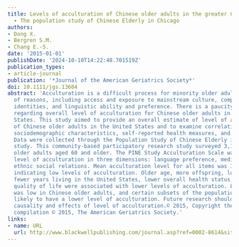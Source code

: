 ```yaml
---
title: Levels of acculturation of Chinese older adults in the greater Chicago area
  - The population study of Chinese Elderly in Chicago
authors:
- Dong X.
- Bergren S.M.
- Chang E.-S.
date: '2015-01-01'
publishDate: '2024-10-10T14:22:48.701519Z'
publication_types:
- article-journal
publication: '*Journal of the American Geriatrics Society*'
doi: 10.1111/jgs.13604
abstract: 'Acculturation is a difficult process for minority older adults for a variety
  of reasons, including access and exposure to mainstream culture, competing ethnic
  identities, and linguistic ability and preference. There is a paucity of research
  regarding overall level of acculturation for Chinese older adults in the United
  States. This study aimed to provide an overall estimate of level of acculturation
  of Chinese older adults in the United States and to examine correlations between
  sociodemographic characteristics, self-reported health measures, and level of acculturation.
  Data were collected through the Population Study of Chinese Elderly in Chicago (PINE)
  study. This community-based participatory research study surveyed 3,159 Chinese
  older adults aged 60 and older. The PINE Study Acculturation Scale was used to assess
  level of acculturation in three dimensions: language preference, media use, and
  ethnic social relations. Mean acculturation level for all items was 15.3 +/- 5.1,
  indicating low levels of acculturation. Older age, more offspring, lower income,
  fewer years living in the United States, lower overall health status, and lower
  quality of life were associated with lower levels of acculturation. Level of acculturation
  was low in Chinese older adults, and certain subsets of the population were more
  likely to have a lower level of acculturation. Future research should investigate
  causality and effects of level of acculturation.© 2015, Copyright the Authors Journal
  compilation © 2015, The American Geriatrics Society.'
links:
- name: URL
  url: http://www.blackwellpublishing.com/journal.asp?ref=0002-8614&site=1
---
```

